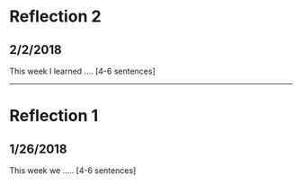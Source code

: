 # Reflection 2
## 2/2/2018
This week I learned .... [4-6 sentences]

---

# Reflection 1
## 1/26/2018
This week we ..... [4-6 sentences]
